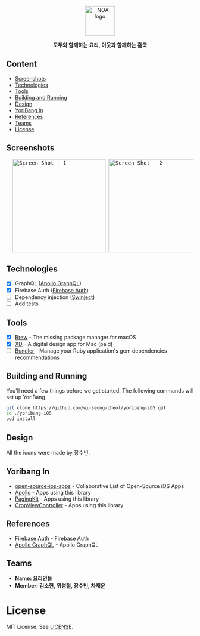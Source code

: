 <p align="center">
  <img src="https://user-images.githubusercontent.com/53855302/175200040-db4a7fc6-d40d-4ab2-a171-33e5aee54f47.png" alt="NOA logo" height="80">
</p>

<p align="center">
  <b>모두와 함께하는 요리, 이웃과 함께하는 홈쿡</b>
</p>

## Content
- [Screenshots](#screenshots)
- [Technologies](#technologies)
- [Tools](#tools)
- [Building and Running](#building-and-running)
- [Design](#design)
- [YoriBang In](#yoribang-in)
- [References](#references)
- [Teams](#teams)
- [License](#license)

## Screenshots
<pre>
  <img alt="Screen Shot - 1" src="https://user-images.githubusercontent.com/53855302/175206962-0abc83e8-396a-4dc3-a32d-9326c4b011dc.png" width="250">&nbsp;<img alt="Screen Shot - 2" src="https://user-images.githubusercontent.com/53855302/175206985-46aba649-cbfc-4d5a-a095-853d6e40241b.png" width="250">&nbsp;<img alt="Screen Shot - 3" src="https://user-images.githubusercontent.com/53855302/175206999-ebb7b010-0e08-4fe4-90e1-562ffcfd8939.png" width="250">&nbsp;<img alt="Screen Shot - 4" src="https://user-images.githubusercontent.com/53855302/175207001-49db9173-0142-4cec-b555-afac0bdb5f36.png" width="250">&nbsp;<img alt="Screen Shot - 5" src="https://user-images.githubusercontent.com/53855302/175206990-ae34c90b-3e20-4c50-b9fc-ea56a5f182a5.png" width="250">&nbsp;<img alt="Screen Shot - 6" src="https://user-images.githubusercontent.com/53855302/175206991-b8ed4997-9453-4258-bb77-706dfff64399.png" width="250">&nbsp;<img alt="Screen Shot - 7" src="https://user-images.githubusercontent.com/53855302/175206992-d1fc438d-e3cf-44b0-b699-bdf37e7d3c10.png" width="250">&nbsp;<img alt="Screen Shot - 8" src="https://user-images.githubusercontent.com/53855302/175206995-70ad1702-39e6-4d68-b471-712a5b16d8f4.png" width="250">&nbsp;<img alt="Screen Shot - 9" src="https://user-images.githubusercontent.com/53855302/175206996-ac6b26ce-58d9-4448-b06b-451261d09357.png" width="250">&nbsp;<img alt="Screen Shot - 10" src="https://user-images.githubusercontent.com/53855302/175207003-00c5a2a7-4a9f-46c3-aa8c-fcb3ab313f2c.png" width="250">&nbsp;<img alt="Screen Shot - 11" src="https://user-images.githubusercontent.com/53855302/175207007-47df0d9c-1064-42df-81f3-a8bfb98aab89.png" width="250">&nbsp;<img alt="Screen Shot - 12" src="https://user-images.githubusercontent.com/53855302/175207012-d3d873e1-2d82-40ae-b4b0-ce245590374a.png" width="250">&nbsp;
</pre>

## Technologies
- [x] GraphQL ([Apollo GraphQL](https://www.apollographql.com/docs/ios))
- [x] Firebase Auth ([Firebase Auth](https://firebase.google.com/docs/auth))
- [ ] Dependency injection ([Swinject](https://github.com/Swinject/Swinject))
- [ ] Add tests

## Tools
- [x] [Brew](https://github.com/Homebrew/brew) - The missing package manager for macOS
- [x] [XD](https://helpx.adobe.com/xd/user-guide.html) - A digital design app for Mac (paid)
- [ ] [Bundler](https://github.com/bundler/bundler) - Manage your Ruby application's gem dependencies
recommendations

## Building and Running
You'll need a few things before we get started. 
The following commands will set up YoriBang
```sh
git clone https://github.com/wi-seong-cheol/yoribang-iOS.git
cd ./yoribang-iOS
pod install
```

## Design
All the icons were made by 장수빈.

## Yoribang In
* [open-source-ios-apps](https://github.com/dkhamsing/open-source-ios-apps#github) - Collaborative List of Open-Source iOS Apps
* [Apollo](https://github.com/apollographql/apollo-ios) - Apps using this library
* [PagingKit](https://github.com/kazuhiro4949/PagingKit) - Apps using this library
* [CropViewController](https://github.com/TimOliver/TOCropViewController)  - Apps using this library

## References
* [Firebase Auth](https://firebase.google.com/docs/auth) - Firebase Auth
* [Apollo GraphQL](https://www.apollographql.com/docs/ios) - Apollo GraphQL

## Teams
  * **Name: 요리인들**
  * **Member: 김소현, 위성철, 장수빈, 차재윤**
  
License
=======

MIT License. See [LICENSE](https://github.com/wi-seong-cheol/yoribang-iOS/blob/main/License).
